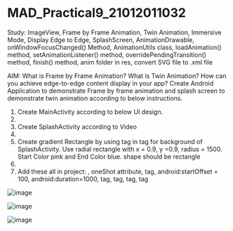 # MAD_Practical9_21012011032

Study: ImageView, Frame by Frame Animation, Twin Animation, Immersive Mode, Display Edge to Edge, SplashScreen, AnimationDrawable, onWindowFocusChanged() Method, AnimationUtils class, loadAnimation() method, setAnimationListener() method, overridePendingTransition() method, finish() method, anim folder in res, convert SVG file to .xml file

AIM: What is Frame by Frame Animation? What is Twin Animation? How can you achieve edge-to-edge content display in your app?  Create Android Application to demonstrate Frame by frame animation and splash screen to demonstrate twin animation according to below instructions.

1.	Create MainActivity according to below UI design.
2.	
3.	Create SplashActivity according to Video
4.	
5.	Create gradient Rectangle by using <gradient> tag in <shape> tag for background of SplashActivity. Use radial rectangle with x = 0.9, y =0.9, radius = 1500. Start Color pink and End Color blue. shape should be rectangle
6.	
7.	Add these all in project: <animation-list>, oneShot attribute, <set> tag, android:startOffset = 100, android:duration=1000, <scale> tag, <translate> tag, <rotate> tag, <alpha> tag

![image](https://github.com/JaviyaShreya/MAD_Practical9_21012011032/assets/98646013/387bf744-4774-493d-b3f7-418abcb92945)

![image](https://github.com/JaviyaShreya/MAD_Practical9_21012011032/assets/98646013/f346d4ad-7b1c-4d7a-9ca1-1ad81c88560c)

![image](https://github.com/JaviyaShreya/MAD_Practical9_21012011032/assets/98646013/409467d1-6000-4953-9aaa-552784a8fcfc)

